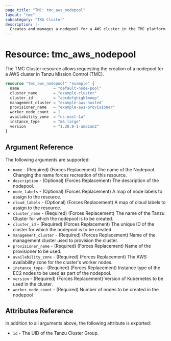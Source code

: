 ```yaml
---
page_title: "TMC: tmc_aws_nodepool"
layout: "tmc"
subcategory: "TKG Cluster"
description: |-
  Creates and manages a nodepool for a AWS cluster in the TMC platform
---
```


# Resource: tmc_aws_nodepool

The TMC Cluster resource allows requesting the creation of a nodepool for a AWS cluster in Tanzu Mission Control (TMC). 

```terraform
resource "tmc_aws_nodepool" "example" {
  name               = "default-node-pool"
  cluster_name       = "example-cluster"
  cluster_id         = "abcdefghigklmnop"
  management_cluster = "example-aws-hosted"
  provisioner_name   = "example-aws-provisioner"
  worker_node_count  = 1
  availability_zone  = "us-east-1a"
  instance_type      = "m5.large"
  version            = "1.20.8-1-amazon2"
}
```

## Argument Reference

The following arguments are supported:

* `name` - (Required) (Forces Replacement) The name of the Nodepool. Changing the name forces recreation of this resource.
* `description` - (Optional) (Forces Replacement) The description of the nodepool.
* `node_labels` - (Optional) (Forces Replacement) A map of node labels to assign to the resource.
* `cloud_labels` - (Optional) (Forces Replacement) A map of cloud labels to assign to the resource.
* `cluster_name` - (Required) (Forces Replacement) The name of the Tanzu Cluster for which the nodepool is to be created.
* `cluster_id` - (Required) (Forces Replacement) The unique ID of the cluster for which the nodepool is to be created
* `management_cluster` - (Required) (Forces Replacement) Name of the management cluster used to provision the cluster.
* `provisioner_name` - (Required) (Forces Replacement) Name of the provisioner to be used.
* `availability_zone` - (Required) (Forces Replacement) The AWS availability zone for the cluster's worker nodes.
* `instance_type` - (Required) (Forces Replacement) Instance type of the EC2 nodes to be used as part of the nodepool.
* `version` - (Required) (Forces Replacement) Version of Kubernetes to be used in the cluster.
* `worker_node_count` - (Required) Number of nodes to be created in the nodepool


## Attributes Reference

In addition to all arguments above, the following attribute is exported:

* `id` - The UID of the Tanzu Cluster Group.